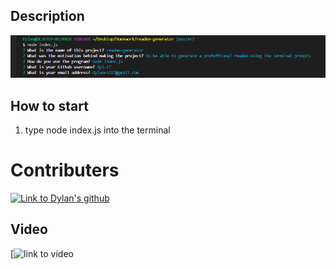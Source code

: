 ## Description

![picture](./assets/readme-generator.png)

## How to start
1. type node index.js into the terminal

# Contributers
[![Link to Dylan's github](https://img.shields.io/badge/Dylan%20-GitHub-blue)](https://github.com/dyl-17)

## Video
[![link to video](https://youtu.be/lIzC2DddEzM)